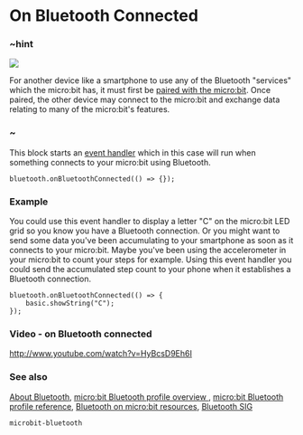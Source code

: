 # On Bluetooth Connected 

### ~hint
![](/static/bluetooth/Bluetooth_SIG.png)

For another device like a smartphone to use any of the Bluetooth "services" which the micro:bit has, it must first be [paired with the micro:bit](/reference/bluetooth/bluetooth-pairing). Once paired, the other device may connect to the micro:bit and exchange data relating to many of the micro:bit's features.

### ~

This block starts an [event handler](/reference/event-handler) which in this case will run 
when something connects to your micro:bit using Bluetooth.

```sig
bluetooth.onBluetoothConnected(() => {});
```

### Example

You could use this event handler to display a letter "C" on the micro:bit LED grid so you know you have a Bluetooth connection. Or you might want to send some data you've been accumulating to your smartphone as soon as it connects to your micro:bit. Maybe you've been using the accelerometer in your micro:bit to count your steps for example. Using this event handler you could send the accumulated step count to your phone when it establishes a Bluetooth connection.     

```blocks
bluetooth.onBluetoothConnected(() => {
    basic.showString("C");
});
```

### Video - on Bluetooth connected

http://www.youtube.com/watch?v=HyBcsD9Eh6I

### See also

[About Bluetooth](/reference/bluetooth/about-bluetooth), [micro:bit Bluetooth profile overview ](http://lancaster-university.github.io/microbit-docs/ble/profile/), [micro:bit Bluetooth profile reference](http://lancaster-university.github.io/microbit-docs/resources/bluetooth/microbit-profile-V1.9-Level-2.pdf),  [Bluetooth on micro:bit resources](http://bluetooth-mdw.blogspot.co.uk/p/bbc-microbit.html), [Bluetooth SIG](https://www.bluetooth.com)

```package
microbit-bluetooth
```